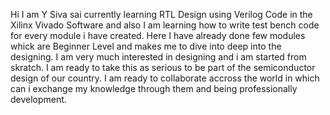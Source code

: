 Hi I am Y Siva sai currently learning RTL Design using Verilog Code in the Xilinx Vivado Software and also I am learning how to write test bench code for every module i have created.
Here I have already done few modules whick are Beginner Level and makes me to dive into deep into the designing.
I am very much interested in designing and i am started from skratch.
I am ready to take this as serious to be part of the semiconductor design of our country.
I am ready to collaborate accross the world in which can i exchange my knowledge through them and being professionally development.
